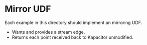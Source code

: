 # Mirror UDF

Each example in this directory should implement an mirroring UDF.

* Wants and provides a stream edge.
* Returns each point received back to Kapacitor unmodified.

